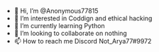 - 👋 Hi, I’m @Anonymous77815
- 👀 I’m interested in Coddign and ethical hacking
- 🌱 I’m currently learning Python
- 💞️ I’m looking to collaborate on nothing
- 📫 How to reach me Discord Not_Arya77#9972

<!---
Anonymous77815/Anonymous77815 is a ✨ special ✨ repository because its `README.md` (this file) appears on your GitHub profile.
You can click the Preview link to take a look at your changes.
--->
